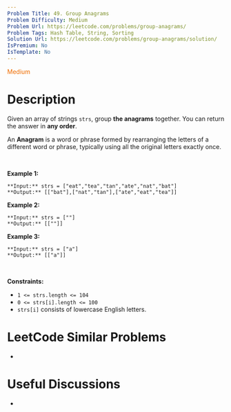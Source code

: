 ```yaml
---
Problem Title: 49. Group Anagrams
Problem Difficulty: Medium
Problem Url: https://leetcode.com/problems/group-anagrams/
Problem Tags: Hash Table, String, Sorting
Solution Url: https://leetcode.com/problems/group-anagrams/solution/
IsPremium: No
IsTemplate: No
---
```


<span style="color: rgb(239, 108, 0);">Medium</span>

# Description

Given an array of strings `strs`, group **the anagrams** together. You can return the answer in **any order**.


An **Anagram** is a word or phrase formed by rearranging the letters of a different word or phrase, typically using all the original letters exactly once.


 


**Example 1:**



```
**Input:** strs = ["eat","tea","tan","ate","nat","bat"]
**Output:** [["bat"],["nat","tan"],["ate","eat","tea"]]

```
**Example 2:**



```
**Input:** strs = [""]
**Output:** [[""]]

```
**Example 3:**



```
**Input:** strs = ["a"]
**Output:** [["a"]]

```

 


**Constraints:**


* `1 <= strs.length <= 104`
* `0 <= strs[i].length <= 100`
* `strs[i]` consists of lowercase English letters.




# LeetCode Similar Problems

- []()

# Useful Discussions

- []()

